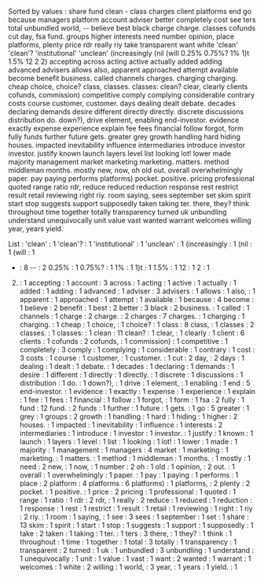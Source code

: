 Sorted by values :
share fund clean - class charges client platforms end go because managers platform account adviser better completely cost see ters total unbundled world, -- believe best black charge charge. classes cofunds cut day, fsa fund. groups higher interests need number opinion, place platforms, plenty price rdr really riy take transparent want white 'clean' 'clean'? 'institutional' 'unclean' (increasingly (nil (will 0.25% 0.75%? 1% 1)t 1.5% 12 2 2) accepting across acting active actually added adding advanced advisers allows also, apparent approached attempt available become benefit business. called channels charges. charging charging. cheap choice, choice? class, classes. classes: clean? clear, clearly clients cofunds, commission) competitive comply complying considerable contrary costs course customer, customer. days dealing dealt debate. decades declaring demands desire different directly directly. discrete discussions distribution do. down?), drive element, enabling end-investor. evidence exactly expense experience explain fee fees financial follow forgot, form fully funds further future gets. greater grey growth handling hard hiding houses. impacted inevitability influence intermediaries introduce investor investor. justify known launch layers level list looking lot! lower made majority management market marketing marketing. matters. method middleman months. mostly new, now, oh old out. overall overwhelmingly paper. pay paying performs platforms) pocket. positive. pricing professional quoted range ratio rdr, reduce reduced reduction response rest restrict result retail reviewing right riy. room saying, sees september set skim spirit start stop suggests support supposedly taken taking ter. there, they? think throughout time together totally transparency turned uk unbundling understand unequivocally unit value vast wanted warrant welcomes willing year, years yield. 

List :
'clean' : 1
'clean'? : 1
'institutional' : 1
'unclean' : 1
(increasingly : 1
(nil : 1
(will : 1
- : 8
-- : 2
0.25% : 1
0.75%? : 1
1% : 1
1)t : 1
1.5% : 1
12 : 1
2 : 1
2) : 1
accepting : 1
account : 3
across : 1
acting : 1
active : 1
actually : 1
added : 1
adding : 1
advanced : 1
adviser : 3
advisers : 1
allows : 1
also, : 1
apparent : 1
approached : 1
attempt : 1
available : 1
because : 4
become : 1
believe : 2
benefit : 1
best : 2
better : 3
black : 2
business. : 1
called : 1
channels : 1
charge : 2
charge. : 2
charges : 7
charges. : 1
charging : 1
charging. : 1
cheap : 1
choice, : 1
choice? : 1
class : 8
class, : 1
classes : 2
classes. : 1
classes: : 1
clean : 11
clean? : 1
clear, : 1
clearly : 1
client : 6
clients : 1
cofunds : 2
cofunds, : 1
commission) : 1
competitive : 1
completely : 3
comply : 1
complying : 1
considerable : 1
contrary : 1
cost : 3
costs : 1
course : 1
customer, : 1
customer. : 1
cut : 2
day, : 2
days : 1
dealing : 1
dealt : 1
debate. : 1
decades : 1
declaring : 1
demands : 1
desire : 1
different : 1
directly : 1
directly. : 1
discrete : 1
discussions : 1
distribution : 1
do. : 1
down?), : 1
drive : 1
element, : 1
enabling : 1
end : 5
end-investor. : 1
evidence : 1
exactly : 1
expense : 1
experience : 1
explain : 1
fee : 1
fees : 1
financial : 1
follow : 1
forgot, : 1
form : 1
fsa : 2
fully : 1
fund : 12
fund. : 2
funds : 1
further : 1
future : 1
gets. : 1
go : 5
greater : 1
grey : 1
groups : 2
growth : 1
handling : 1
hard : 1
hiding : 1
higher : 2
houses. : 1
impacted : 1
inevitability : 1
influence : 1
interests : 2
intermediaries : 1
introduce : 1
investor : 1
investor. : 1
justify : 1
known : 1
launch : 1
layers : 1
level : 1
list : 1
looking : 1
lot! : 1
lower : 1
made : 1
majority : 1
management : 1
managers : 4
market : 1
marketing : 1
marketing. : 1
matters. : 1
method : 1
middleman : 1
months. : 1
mostly : 1
need : 2
new, : 1
now, : 1
number : 2
oh : 1
old : 1
opinion, : 2
out. : 1
overall : 1
overwhelmingly : 1
paper. : 1
pay : 1
paying : 1
performs : 1
place : 2
platform : 4
platforms : 6
platforms) : 1
platforms, : 2
plenty : 2
pocket. : 1
positive. : 1
price : 2
pricing : 1
professional : 1
quoted : 1
range : 1
ratio : 1
rdr : 2
rdr, : 1
really : 2
reduce : 1
reduced : 1
reduction : 1
response : 1
rest : 1
restrict : 1
result : 1
retail : 1
reviewing : 1
right : 1
riy : 2
riy. : 1
room : 1
saying, : 1
see : 3
sees : 1
september : 1
set : 1
share : 13
skim : 1
spirit : 1
start : 1
stop : 1
suggests : 1
support : 1
supposedly : 1
take : 2
taken : 1
taking : 1
ter. : 1
ters : 3
there, : 1
they? : 1
think : 1
throughout : 1
time : 1
together : 1
total : 3
totally : 1
transparency : 1
transparent : 2
turned : 1
uk : 1
unbundled : 3
unbundling : 1
understand : 1
unequivocally : 1
unit : 1
value : 1
vast : 1
want : 2
wanted : 1
warrant : 1
welcomes : 1
white : 2
willing : 1
world, : 3
year, : 1
years : 1
yield. : 1
